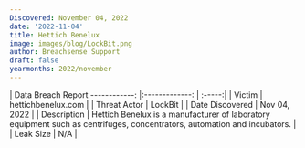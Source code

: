 ```yaml
---
Discovered: November 04, 2022
date: '2022-11-04'
title: Hettich Benelux
image: images/blog/LockBit.png
author: Breachsense Support
draft: false
yearmonths: 2022/november
---
```



| Data Breach Report
------------:     |:-------------:    | :-----:|
| Victim      | hettichbenelux.com      | 
| Threat Actor      | LockBit      | 
| Date Discovered      | Nov 04, 2022      | 
| Description      | Hettich Benelux is a manufacturer of laboratory equipment such as centrifuges, concentrators, automation and incubators.      | 
| Leak Size      | N/A      | 

